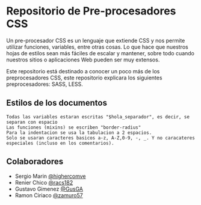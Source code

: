 Repositorio de Pre-procesadores CSS
===================================

Un pre-procesador CSS es un lenguaje que extiende CSS y nos permite utilizar funciones, variables, entre otras cosas. Lo que hace que nuestros hojas de estilos sean más fáciles de escalar y mantener, sobre todo cuando nuestros sitios o aplicaciones Web pueden ser muy extensos.

Este repositorio está destinado a conocer un poco más de los preprocesadores CSS,  este repositorio explicara los siguientes preprocesadores: SASS, LESS.

## Estilos de los documentos
    
    Todas las variables estaran escritas "$hola_separador", es decir, se separan con espacio
    Las funciones (mixins) se escriben "border-radius"
    Para la indentacion se usa la tabulacion a 2 espacios.
    Solo se usaran caracteres basicos a-z, A-Z,0-9, -, _. Y no caracateres especiales (incluso en los comentarios).

## Colaboradores

  - Sergio Marin [@highercomve](https://github.com/highercomve)
  - Renier Chico [@racs182](https://github.com/racs182)
  - Gustavo Gimenez [@GusGA](https://github.com/GusGA)
  - Ramon Ciriaco [@zamuro57](https://github.com/zamuro57)